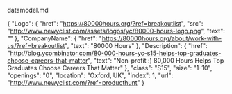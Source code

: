 datamodel.md

{
	"Logo": {
	  "href": "https://80000hours.org/?ref=breakoutlist",
	  "src": "http://www.newyclist.com/assets/logos/yc/80000-hours-logo.png",
	  "text": ""
	},
	"CompanyName": {
	  "href": "https://80000hours.org/about/work-with-us/?ref=breakoutlist",
	  "text": "80000 Hours"
	},
	"Description": {
	  "href": "http://blog.ycombinator.com/80-000-hours-yc-s15-helps-top-graduates-choose-careers-that-matter",
	  "text": "Non-profit :) 80,000 Hours Helps Top Graduates Choose Careers That Matter"
	},
	"class": "S15",
	"size": "1-10",
	"openings": "0",
	"location": "Oxford, UK",
	"index": 1,
	"url": "http://www.newyclist.com/?ref=producthunt"
}